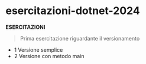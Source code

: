 # esercitazioni-dotnet-2024

**ESERCITAZIONI**

>Prima esercitazione riguardante il versionamento

- 1 Versione semplice 
- 2 Versione con metodo main

